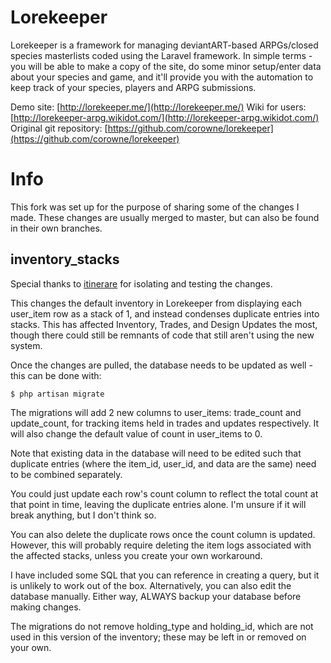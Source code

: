 # Lorekeeper

Lorekeeper is a framework for managing deviantART-based ARPGs/closed species masterlists coded using the Laravel framework. In simple terms - you will be able to make a copy of the site, do some minor setup/enter data about your species and game, and it'll provide you with the automation to keep track of your species, players and ARPG submissions.

Demo site: [http://lorekeeper.me/](http://lorekeeper.me/)
Wiki for users: [http://lorekeeper-arpg.wikidot.com/](http://lorekeeper-arpg.wikidot.com/)
Original git repository: [https://github.com/corowne/lorekeeper](https://github.com/corowne/lorekeeper)

# Info

This fork was set up for the purpose of sharing some of the changes I made. These changes are usually merged to master, but can also be found in their own branches.

## inventory_stacks

Special thanks to [itinerare](https://github.com/itinerare) for isolating and testing the changes.

This changes the default inventory in Lorekeeper from displaying each user_item row as a stack of 1, and instead condenses duplicate entries into stacks. This has affected Inventory, Trades, and Design Updates the most, though there could still be remnants of code that still aren't using the new system.

Once the changes are pulled, the database needs to be updated as well - this can be done with:

```
$ php artisan migrate
```

The migrations will add 2 new columns to user_items: trade_count and update_count, for tracking items held in trades and updates respectively. It will also change the default value of count in user_items to 0.

Note that existing data in the database will need to be edited such that duplicate entries (where the item_id, user_id, and data are the same) need to be combined separately.

You could just update each row's count column to reflect the total count at that point in time, leaving the duplicate entries alone. I'm unsure if it will break anything, but I don't think so.

You can also delete the duplicate rows once the count column is updated. However, this will probably require deleting the item logs associated with the affected stacks, unless you create your own workaround.

I have included some SQL that you can reference in creating a query, but it is unlikely to work out of the box. Alternatively, you can also edit the database manually. Either way, ALWAYS backup your database before making changes.

The migrations do not remove holding_type and holding_id, which are not used in this version of the inventory; these may be left in or removed on your own.